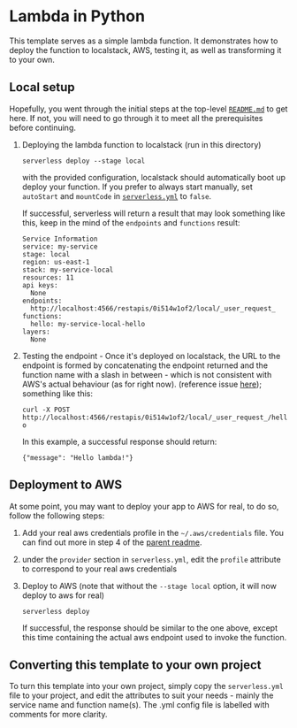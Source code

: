 # Lambda in Python
This template serves as a simple lambda function. It demonstrates how to deploy the function to localstack, AWS, testing it, as well as transforming it to your own.

## Local setup
Hopefully, you went through the initial steps at the top-level [`README.md`](../../README.md) to get here. If not, you will need to go through it to meet all the prerequisites before continuing.

1. Deploying the lambda function to localstack (run in this directory)

    `serverless deploy --stage local`

    with the provided configuration, localstack should automatically boot up deploy your function. If you prefer to always start manually, set `autoStart` and `mountCode` in [`serverless.yml`](serverless.yml) to `false`.

    If successful, serverless will return a result that may look something like this, keep in the mind of the `endpoints` and `functions` result:
    ```
    Service Information
    service: my-service
    stage: local
    region: us-east-1
    stack: my-service-local
    resources: 11
    api keys:
      None
    endpoints:
      http://localhost:4566/restapis/0i514w1of2/local/_user_request_
    functions:
      hello: my-service-local-hello
    layers:
      None
    ```
2. Testing the endpoint - Once it's deployed on localstack, the URL to the endpoint is formed by concatenating the endpoint returned and the function name with a slash in between - which is not consistent with AWS's actual behaviour (as for right now). (reference issue [here](https://github.com/localstack/serverless-localstack/issues/28#issuecomment-500199803)); something like this:

    `curl -X POST http://localhost:4566/restapis/0i514w1of2/local/_user_request_/hello`

    In this example, a successful response should return:
    
    `{"message": "Hello lambda!"}`


## Deployment to AWS
At some point, you may want to deploy your app to AWS for real, to do so, follow the following steps:

1. Add your real aws credentials profile in the `~/.aws/credentials` file. You can find out more in step 4 of the [parent readme](../../README.md).
2. under the `provider` section in `serverless.yml`, edit the `profile` attribute to correspond to your real aws credentials

3. Deploy to AWS (note that without the `--stage local` option, it will now deploy to aws for real)

    `serverless deploy`

    If successful, the response should be similar to the one above, except this time containing the actual aws endpoint used to invoke the function.

## Converting this template to your own project
To turn this template into your own project, simply copy the `serverless.yml` file to your project, and edit the attributes to suit your needs - mainly the service name and function name(s). The .yml config file is labelled with comments for more clarity.
